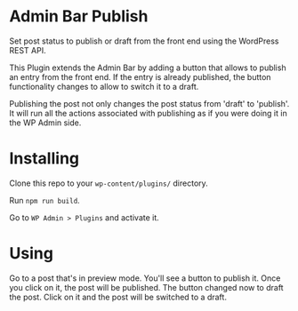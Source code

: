 # Admin Bar Publish
Set post status to publish or draft from the front end using the WordPress REST API.

This Plugin extends the Admin Bar by adding a button that allows to publish an entry from the front end.
If the entry is already published, the button functionality changes to allow to switch it to a draft.

Publishing the post not only changes the post status from 'draft' to 'publish'. It will run all the actions associated with publishing as if you were doing it in the WP Admin side.

# Installing

Clone this repo to your `wp-content/plugins/` directory.

Run `npm run build`.

Go to `WP Admin > Plugins` and activate it.

# Using

Go to a post that's in preview mode.
You'll see a button to publish it.
Once you click on it, the post will be published.
The button changed now to draft the post.
Click on it and the post will be switched to a draft.
